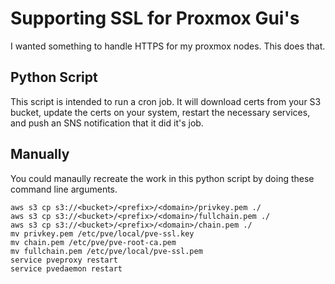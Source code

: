 
# Supporting SSL for Proxmox Gui's

I wanted something to handle HTTPS for my proxmox nodes. This does that.

## Python Script

This script is intended to run a cron job. It will download certs from your S3 bucket, update the certs on your system, restart the necessary services, and push an SNS notification that it did it's job.

## Manually

You could manaully recreate the work in this python script by doing these command line arguments. 

~~~
aws s3 cp s3://<bucket>/<prefix>/<domain>/privkey.pem ./
aws s3 cp s3://<bucket>/<prefix>/<domain>/fullchain.pem ./
aws s3 cp s3://<bucket>/<prefix>/<domain>/chain.pem ./
mv privkey.pem /etc/pve/local/pve-ssl.key
mv chain.pem /etc/pve/pve-root-ca.pem
mv fullchain.pem /etc/pve/local/pve-ssl.pem
service pveproxy restart
service pvedaemon restart
~~~


